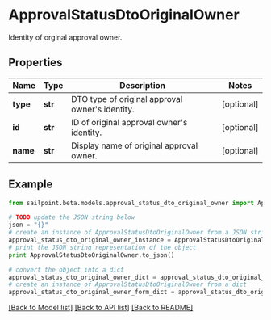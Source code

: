 # ApprovalStatusDtoOriginalOwner

Identity of orginal approval owner.

## Properties

Name | Type | Description | Notes
------------ | ------------- | ------------- | -------------
**type** | **str** | DTO type of original approval owner&#39;s identity. | [optional] 
**id** | **str** | ID of original approval owner&#39;s identity. | [optional] 
**name** | **str** | Display name of original approval owner. | [optional] 

## Example

```python
from sailpoint.beta.models.approval_status_dto_original_owner import ApprovalStatusDtoOriginalOwner

# TODO update the JSON string below
json = "{}"
# create an instance of ApprovalStatusDtoOriginalOwner from a JSON string
approval_status_dto_original_owner_instance = ApprovalStatusDtoOriginalOwner.from_json(json)
# print the JSON string representation of the object
print ApprovalStatusDtoOriginalOwner.to_json()

# convert the object into a dict
approval_status_dto_original_owner_dict = approval_status_dto_original_owner_instance.to_dict()
# create an instance of ApprovalStatusDtoOriginalOwner from a dict
approval_status_dto_original_owner_form_dict = approval_status_dto_original_owner.from_dict(approval_status_dto_original_owner_dict)
```
[[Back to Model list]](../README.md#documentation-for-models) [[Back to API list]](../README.md#documentation-for-api-endpoints) [[Back to README]](../README.md)


